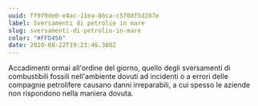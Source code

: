 ```yaml
---
uuid: ff9f9de0-e4ac-11ea-86ca-c5708f5d287e
label: Sversamenti di petrolio in mare
slug: sversamenti-di-petrolio-in-mare
color: "#FFD456"
date: 2020-08-22T19:23:46.380Z
---
```

Accadimenti ormai all'ordine del giorno, quello degli sversamenti di combustibili fossili nell'ambiente dovuti ad incidenti o a errori delle compagnie petrolifere causano danni irreparabili, a cui spesso le aziende non rispondono nella maniera dovuta.
